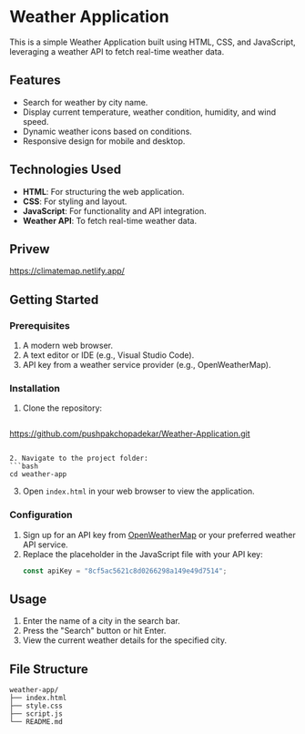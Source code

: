 # Weather Application

This is a simple Weather Application built using HTML, CSS, and JavaScript, leveraging a weather API to fetch real-time weather data.

## Features

- Search for weather by city name.
- Display current temperature, weather condition, humidity, and wind speed.
- Dynamic weather icons based on conditions.
- Responsive design for mobile and desktop.

## Technologies Used

- **HTML**: For structuring the web application.
- **CSS**: For styling and layout.
- **JavaScript**: For functionality and API integration.
- **Weather API**: To fetch real-time weather data.

## Privew
https://climatemap.netlify.app/

## Getting Started

### Prerequisites

1. A modern web browser.
2. A text editor or IDE (e.g., Visual Studio Code).
3. API key from a weather service provider (e.g., OpenWeatherMap).

### Installation

1. Clone the repository:
   ```bash
  https://github.com/pushpakchopadekar/Weather-Application.git
   ```

2. Navigate to the project folder:
   ```bash
   cd weather-app
   ```

3. Open `index.html` in your web browser to view the application.

### Configuration

1. Sign up for an API key from [OpenWeatherMap](https://openweathermap.org/8cf5ac5621c8d0266298a149e49d7514) or your preferred weather API service.
2. Replace the placeholder in the JavaScript file with your API key:
   ```javascript
   const apiKey = "8cf5ac5621c8d0266298a149e49d7514";
   ```

## Usage

1. Enter the name of a city in the search bar.
2. Press the "Search" button or hit Enter.
3. View the current weather details for the specified city.

## File Structure

```
weather-app/
├── index.html
├── style.css
├── script.js
└── README.md
```


